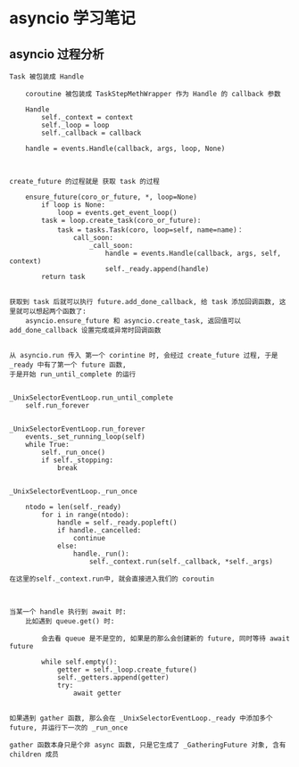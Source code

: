 # asyncio 学习笔记

## asyncio 过程分析

	Task 被包装成 Handle

		coroutine 被包装成 TaskStepMethWrapper 作为 Handle 的 callback 参数

		Handle
			self._context = context
			self._loop = loop
			self._callback = callback

		handle = events.Handle(callback, args, loop, None)



	create_future 的过程就是 获取 task 的过程

		ensure_future(coro_or_future, *, loop=None)
			if loop is None:
				loop = events.get_event_loop()
			task = loop.create_task(coro_or_future):
				task = tasks.Task(coro, loop=self, name=name)：
					call_soon:
						_call_soon:
							handle = events.Handle(callback, args, self, context)
							self._ready.append(handle)
			return task


	获取到 task 后就可以执行 future.add_done_callback, 给 task 添加回调函数, 这里就可以想起两个函数了:
		asyncio.ensure_future 和 asyncio.create_task, 返回值可以 add_done_callback 设置完成或异常时回调函数


	从 asyncio.run 传入 第一个 corintine 时, 会经过 create_future 过程, 于是 _ready 中有了第一个 future 函数,
	于是开始 run_until_complete 的运行


	_UnixSelectorEventLoop.run_until_complete
		self.run_forever


	_UnixSelectorEventLoop.run_forever
		events._set_running_loop(self)
		while True:
			self._run_once()
			if self._stopping:
				break


	_UnixSelectorEventLoop._run_once

		ntodo = len(self._ready)
			for i in range(ntodo):
				handle = self._ready.popleft()
				if handle._cancelled:
					continue
				else:
					handle._run():
						self._context.run(self._callback, *self._args)

	在这里的self._context.run中, 就会直接进入我们的 coroutin



	当某一个 handle 执行到 await 时:
		比如遇到 queue.get() 时:

			会去看 queue 是不是空的, 如果是的那么会创建新的 future, 同时等待 await future

			while self.empty():
				getter = self._loop.create_future()
				self._getters.append(getter)
				try:
					await getter


	如果遇到 gather 函数, 那么会在 _UnixSelectorEventLoop._ready 中添加多个future, 并运行下一次的 _run_once

	gather 函数本身只是个非 async 函数, 只是它生成了 _GatheringFuture 对象, 含有 children 成员
